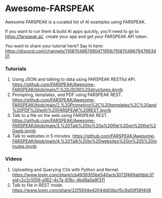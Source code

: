 # Awesome-FARSPEAK

Awesome FARSPEAK is a curated list of AI examples using FARSPEAK.

If you want to run them & build AI apps quickly, you'll need to go to https://farspeak.ai/, create your app and get your FARSPEAK API token.

You want to share your tutorial here? Say hi here: https://discord.com/channels/1108704867490471956/1108704867947663401 

### Tutorials

1. Using JSON and talking to data using FARSPEAK RESTful API. https://github.com/FARSPEAK/Awesome-FARSPEAK/blob/main/1.%20JSON%20structures.ipynb
2. Prompting, templates, and PDF using FARSPEAK REST. https://github.com/FARSPEAK/Awesome-FARSPEAK/blob/main/2.%20Prompting%2C%20templates%2C%20and%20PDF%20with%20FARSPEAK%20REST.ipynb
3. Talk to a file on the web using FARSPEAK REST. https://github.com/FARSPEAK/Awesome-FARSPEAK/blob/main/3.%20Talk%20to%20a%20file%20on%20the%20web.ipynb
4. Talk to websites in 5 minutes. https://github.com/FARSPEAK/Awesome-FARSPEAK/blob/main/4.%20Talk%20to%20websites%20in%205%20minutes.ipynb
   
### Videos 

1. Uploading and Querying CVs with Python and Kernel. https://www.loom.com/share/cb4939355be540acb3072f469abfddc3?sid=2c2c1059-a162-4c7a-819c-4bd9a0a9f311
2. Talk to file in REST mode. https://www.loom.com/share/22f5934e42044d00bcf5c9a50f56f408
